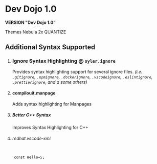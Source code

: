 # Dev Dojo 1.0

**VERSION "Dev Dojo 1.0"**

Themes Nebula 2x QUANTIZE


## Additional Syntax Supported

1. ### Ignore Syntax Highlighting @ `syler.ignore`
    Provides syntax highlighting support for several ignore files. _(_i.e._ `.gitignore`, `.npmignore`, `.dockerignore`, `.vscodeignore`, `.eslintignore`, `.prettierignore`,  and a some others)_

    <!-- TODO: Add image -->

2. #### compilouit.manpage
    Adds syntax highlighting for Manpages


3. ##### Better C++ Syntax
    Improves Syntax Highlighting for C++

4. ###### redhat.vscode-xml

```

    const Hello=5;

```

